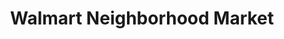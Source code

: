---
title: "Walmart Neighborhood Market"
url: /chattanooga/walmart-neighborhood-market-east-brainerd-road/
shop: supermarket
---
